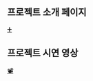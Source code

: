 ## 프로젝트 소개 페이지
[➕](https://amusing-patio-6b7.notion.site/CO-Ders-16629a0ce9194c979547de25851e681d?pvs=4)

## 프로젝트 시연 영상
[📽️](https://youtu.be/SRIJtYGJTQk)

